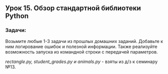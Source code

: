## Урок 15. Обзор стандартной библиотеки Python

### Задачи:

Возьмите любые 1-3 задачи из прошлых домашних заданий.
Добавьте к ним логирование ошибок и полезной
информации. Также реализуйте возможность запуска из
командной строки с передачей параметров.

_rectangle.py, student_grades.py и animals.py_ - взяты из д/з к семинару №13.